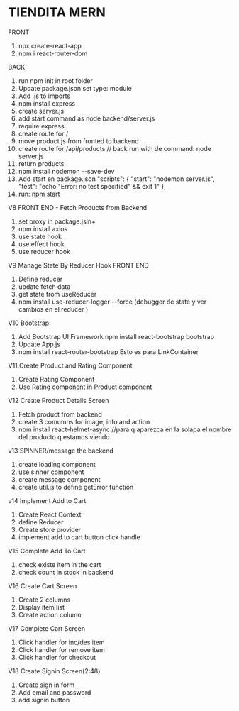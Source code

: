 # TIENDITA MERN

FRONT

1. npx create-react-app
2. npm i react-router-dom

BACK

1. run npm init in root folder
2. Update package.json set type: module
3. Add .js to imports
4. npm install express
5. create server.js
6. add start command as node backend/server.js
7. require express
8. create route for /
9. move product.js from fronted to backend
10. create route for /api/products // back run with de command: node server.js
11. return products
12. npm install nodemon --save-dev
13. Add start en package.json
    "scripts": {
    "start": "nodemon server.js",
    "test": "echo \"Error: no test specified\" && exit 1"
    },
14. run: npm start

V8 FRONT END - Fetch Products from Backend

1. set proxy in package.jsin+
2. npm install axios
3. use state hook
4. use effect hook
5. use reducer hook

V9 Manage State By Reducer Hook FRONT END

1. Define reducer
2. update fetch data
3. get state from useReducer
4. npm install use-reducer-logger --force (debugger de state y ver cambios en el reducer )

V10 Bootstrap

1. Add Bootstrap UI Framework npm install react-bootstrap bootstrap
2. Update App.js
3. npm install react-router-bootstrap Esto es para LinkContainer

V11 Create Product and Rating Component

1. Create Rating Component
2. Use Rating component in Product component

V12 Create Product Details Screen

1. Fetch product from backend
2. create 3 comumns for image, info and action
3. npm install react-helmet-async //para q aparezca en la solapa el nombre del producto q estamos viendo

v13 SPINNER/message the backend

1. create loading component
2. use sinner component
3. create message component
4. create util.js to define getError function

v14 Implement Add to Cart

1. Create React Context
2. define Reducer
3. Create store provider
4. implement add to cart button click handle

V15 Complete Add To Cart

1. check existe item in the cart
2. check count in stock in backend

V16 Create Cart Screen

1. Create 2 columns
2. Display item list
3. Create action column

V17 Complete Cart Screen

1. Click handler for inc/des item
2. Click handler for remove item
3. Click handler for checkout

V18 Create Signin Screen(2:48)

1. Create sign in form
2. Add email and password
3. add signin button
